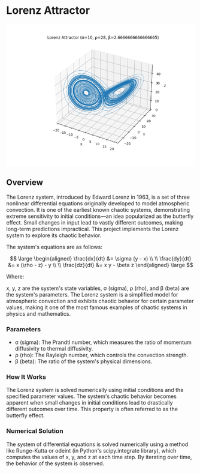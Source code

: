 # Lorenz Attractor

![DLA](lorenz.png)

## Overview

The Lorenz system, introduced by Edward Lorenz in 1963, is a set of three nonlinear differential equations originally developed to model atmospheric convection. It is one of the earliest known chaotic systems, demonstrating extreme sensitivity to initial conditions—an idea popularized as the butterfly effect. Small changes in input lead to vastly different outcomes, making long-term predictions impractical. This project implements the Lorenz system to explore its chaotic behavior.

The system's equations are as follows:

$$
\large
\begin{aligned}
\frac{dx}{dt} &= \sigma (y - x) \\
\\
\frac{dy}{dt} &= x (\rho - z) - y \\
\\
\frac{dz}{dt} &= x y - \beta z
\end{aligned}
\large
$$

Where:

x, y, z are the system's state variables,
σ (sigma), ρ (rho), and β (beta) are the system's parameters.
The Lorenz system is a simplified model for atmospheric convection and exhibits chaotic behavior for certain parameter values, making it one of the most famous examples of chaotic systems in physics and mathematics.

### Parameters  

- σ (sigma): The Prandtl number, which measures the ratio of momentum diffusivity to thermal diffusivity.  
- ρ (rho): The Rayleigh number, which controls the convection strength.  
- β (beta): The ratio of the system's physical dimensions.  

### How It Works

The Lorenz system is solved numerically using initial conditions and the specified parameter values. The system's chaotic behavior becomes apparent when small changes in initial conditions lead to drastically different outcomes over time. This property is often referred to as the butterfly effect.

### Numerical Solution  

The system of differential equations is solved numerically using a method like Runge-Kutta or odeint (in Python's scipy.integrate library), which computes the values of x, y, and z at each time step. By iterating over time, the behavior of the system is observed.